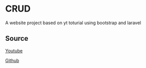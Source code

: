 # CRUD

A website project based on yt toturial using bootstrap and laravel

## Source

[Youtube](https://www.youtube.com/watch?v=3CbGQEO_d0M&ab_channel=ProgrammingDiRumahrafif)


[Github](https://github.com/dirumahrafif/crud-laravel9)
